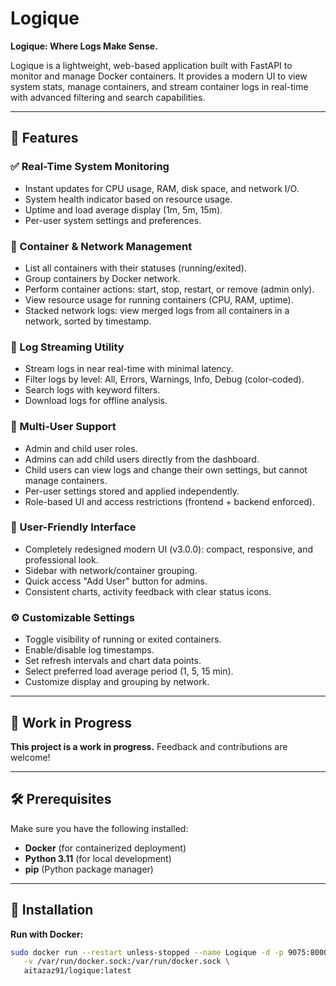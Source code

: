 # Logique

**Logique: Where Logs Make Sense.**

Logique is a lightweight, web-based application built with FastAPI to monitor and manage Docker containers. It provides a modern UI to view system stats, manage containers, and stream container logs in real-time with advanced filtering and search capabilities.

---

## 🚀 Features

### ✅ Real-Time System Monitoring
- Instant updates for CPU usage, RAM, disk space, and network I/O.
- System health indicator based on resource usage.
- Uptime and load average display (1m, 5m, 15m).
- Per-user system settings and preferences.

### 🐳 Container & Network Management
- List all containers with their statuses (running/exited).
- Group containers by Docker network.
- Perform container actions: start, stop, restart, or remove (admin only).
- View resource usage for running containers (CPU, RAM, uptime).
- Stacked network logs: view merged logs from all containers in a network, sorted by timestamp.

### 📜 Log Streaming Utility
- Stream logs in near real-time with minimal latency.
- Filter logs by level: All, Errors, Warnings, Info, Debug (color-coded).
- Search logs with keyword filters.
- Download logs for offline analysis.

### 👥 Multi-User Support
- Admin and child user roles.
- Admins can add child users directly from the dashboard.
- Child users can view logs and change their own settings, but cannot manage containers.
- Per-user settings stored and applied independently.
- Role-based UI and access restrictions (frontend + backend enforced).

### 🎨 User-Friendly Interface
- Completely redesigned modern UI (v3.0.0): compact, responsive, and professional look.
- Sidebar with network/container grouping.
- Quick access "Add User" button for admins.
- Consistent charts, activity feedback with clear status icons.

### ⚙️ Customizable Settings
- Toggle visibility of running or exited containers.
- Enable/disable log timestamps.
- Set refresh intervals and chart data points.
- Select preferred load average period (1, 5, 15 min).
- Customize display and grouping by network.

---

## 🚧 Work in Progress

**This project is a work in progress.** Feedback and contributions are welcome!

---

## 🛠️ Prerequisites

Make sure you have the following installed:

- **Docker** (for containerized deployment)
- **Python 3.11** (for local development)
- **pip** (Python package manager)

---

## 🔧 Installation

**Run with Docker:**
```bash
sudo docker run --restart unless-stopped --name Logique -d -p 9075:8000 \
   -v /var/run/docker.sock:/var/run/docker.sock \
   aitazaz91/logique:latest
```
